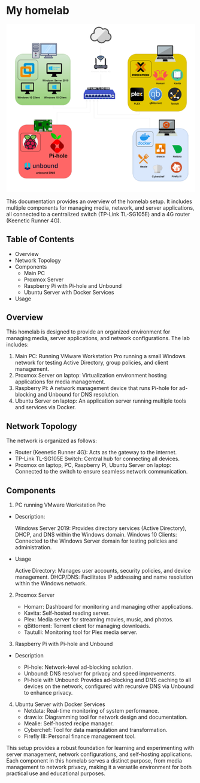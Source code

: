 # My homelab

![alt text](https://github.com/0xmmhh/simple-homelab/blob/main/homelab-final.png?raw=true)

This documentation provides an overview of the homelab setup. It includes multiple components for managing media, network, and server applications, all connected to a centralized switch (TP-Link TL-SG105E) and a 4G router (Keenetic Runner 4G).

## Table of Contents

  * Overview
  * Network Topology
  * Components
      * Main PC
      * Proxmox Server
      * Raspberry Pi with Pi-hole and Unbound
      * Ubuntu Server with Docker Services
  * Usage



## Overview

This homelab is designed to provide an organized environment for managing media, server applications, and network configurations. The lab includes:

  1. Main PC: Running VMware Workstation Pro running a small Windows network for testing Active Directory, group policies, and client management.
  2. Proxmox Server on laptop: Virtualization environment hosting applications for media management.
  3. Raspberry Pi: A network management device that runs Pi-hole for ad-blocking and Unbound for DNS resolution.
  4. Ubuntu Server on laptop: An application server running multiple tools and services via Docker.

## Network Topology

The network is organized as follows:

  - Router (Keenetic Runner 4G): Acts as the gateway to the internet.
  - TP-Link TL-SG105E Switch: Central hub for connecting all devices.
  - Proxmox on laptop, PC, Raspberry Pi, Ubuntu Server on laptop: Connected to the switch to ensure seamless network communication.

## Components
1. PC running VMware Workstation Pro
- Description:

  Windows Server 2019: Provides directory services (Active Directory), DHCP, and DNS within the Windows domain.
  Windows 10 Clients: Connected to the Windows Server domain for testing policies and administration.

- Usage

  Active Directory: Manages user accounts, security policies, and device management.
  DHCP/DNS: Facilitates IP addressing and name resolution within the Windows network.

2. Proxmox Server
   - Homarr: Dashboard for monitoring and managing other applications.
   - Kavita: Self-hosted reading server.
   - Plex: Media server for streaming movies, music, and photos.
   - qBittorrent: Torrent client for managing downloads.
   - Tautulli: Monitoring tool for Plex media server.

3. Raspberry Pi with Pi-hole and Unbound
 - Description

      - Pi-hole: Network-level ad-blocking solution.
      - Unbound: DNS resolver for privacy and speed improvements.
      - Pi-hole with Unbound: Provides ad-blocking and DNS caching to all devices on the network, configured with recursive DNS via Unbound to enhance privacy.

4. Ubuntu Server with Docker Services
   - Netdata: Real-time monitoring of system performance.
   - draw.io: Diagramming tool for network design and documentation.
   - Mealie: Self-hosted recipe manager.
   - Cyberchef: Tool for data manipulation and transformation.
   - Firefly III: Personal finance management tool.


This setup provides a robust foundation for learning and experimenting with server management, network configurations, and self-hosting applications. Each component in this homelab serves a distinct purpose, from media management to network privacy, making it a versatile environment for both practical use and educational purposes.
